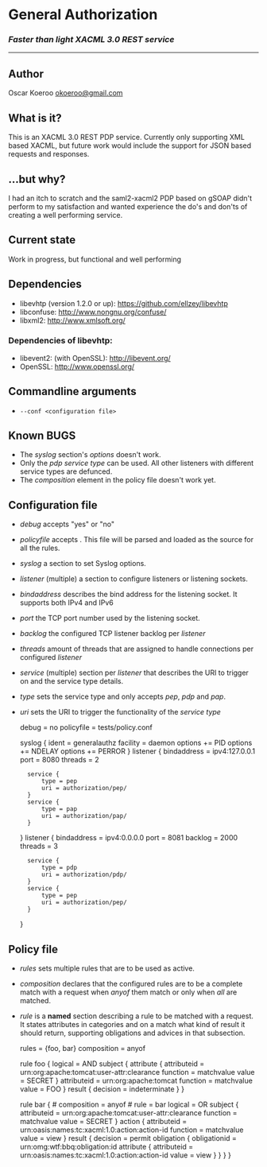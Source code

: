 # __General Authorization__

### _Faster than light XACML 3.0 REST service_
*****

## Author
Oscar Koeroo <okoeroo@gmail.com>

## What is it?
This is an XACML 3.0 REST PDP service. Currently only supporting XML based
XACML, but future work would include the support for JSON based requests and
responses.

## ...but why?
I had an itch to scratch and the saml2-xacml2 PDP based on gSOAP didn't perform
to my satisfaction and wanted experience the do's and don'ts of creating a well
performing service.

## Current state
Work in progress, but functional and well performing

## Dependencies
* libevhtp (version 1.2.0 or up): https://github.com/ellzey/libevhtp
* libconfuse: http://www.nongnu.org/confuse/
* libxml2: http://www.xmlsoft.org/

### Dependencies of libevhtp:
* libevent2: (with OpenSSL): http://libevent.org/
* OpenSSL: http://www.openssl.org/

## Commandline arguments
* `--conf <configuration file>`

## Known BUGS
* The _syslog_ section's _options_ doesn't work.
* Only the _pdp_ _service_ _type_ can be used. All other listeners with different service types are defunced.
* The _composition_ element in the policy file doesn't work yet.

## Configuration file
* _debug_ accepts "yes" or "no"
* _policyfile_ accepts <relative path to the policy file>. This file will be parsed and loaded as the source for all the rules.
* _syslog_ a section to set Syslog options.
* _listener_ (multiple) a section to configure listeners or listening sockets.
* _bindaddress_ describes the bind address for the listening socket. It supports both IPv4 and IPv6
* _port_ the TCP port number used by the listening socket.
* _backlog_ the configured TCP listener backlog per _listener_
* _threads_ amount of threads that are assigned to handle connections per configured _listener_
* _service_ (multiple) section per _listener_ that describes the URI to trigger on and the service type details.
* _type_ sets the service type and only accepts _pep_, _pdp_ and _pap_.
* _uri_ sets the URI to trigger the functionality of the _service_ _type_

    debug = no
    policyfile = tests/policy.conf
    
    syslog {
        ident = generalauthz
        facility = daemon
        options += PID
        options += NDELAY
        options += PERROR
    }
    listener {
        bindaddress = ipv4:127.0.0.1
        port = 8080
        threads = 2
    
        service {
            type = pep
            uri = authorization/pep/
        }
        service {
            type = pap
            uri = authorization/pap/
        }
    }
    listener {
        bindaddress = ipv4:0.0.0.0
        port = 8081
        backlog = 2000
        threads = 3
    
        service {
            type = pdp
            uri = authorization/pdp/
        }
        service {
            type = pep
            uri = authorization/pep/
        }
    }

## Policy file
* _rules_ sets multiple rules that are to be used as active.
* _composition_ declares that the configured rules are to be a complete match with a request when _anyof_ them match or only when _all_ are matched.
* _rule_ is a **named** section describing a rule to be matched with a request. It states attributes in categories and on a match what kind of result it should return, supporting obligations and advices in that subsection.


    rules = {foo, bar}
    composition = anyof
    
    rule foo {
        logical = AND
        subject {
            attribute {
                attributeid = urn:org:apache:tomcat:user-attr:clearance
                function = matchvalue
                value = SECRET
            }
            attributeid = urn:org:apache:tomcat
            function = matchvalue
            value = FOO
        }
        result {
            decision = indeterminate
        }
    }
    
    rule bar {
        # composition = anyof
        # rule = bar
        logical = OR
        subject {
            attributeid = urn:org:apache:tomcat:user-attr:clearance
            function = matchvalue
            value = SECRET
        }
        action {
            attributeid = urn:oasis:names:tc:xacml:1.0:action:action-id
            function = matchvalue
            value = view
        }
        result {
            decision = permit
            obligation {
                obligationid = urn:omg:wtf:bbq:obligation:id
                attribute {
                    attributeid = urn:oasis:names:tc:xacml:1.0:action:action-id
                    value = view
                }
            }
        }
    }
